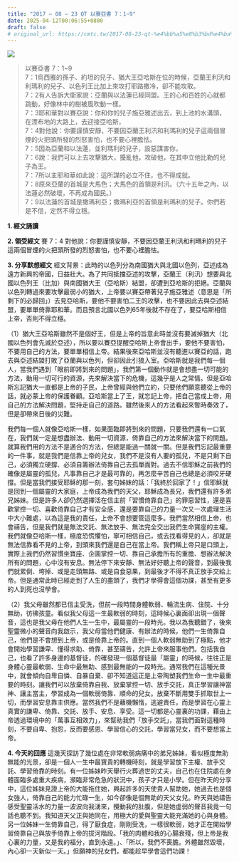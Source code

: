 ```yaml
---
title: "2017 – 08 – 23 QT 以賽亞書 7：1~9"
date: 2025-04-12T00:06:55+0800
draft: false
# original_url: https://cmtc.tw/2017-08-23-qt-%e4%bb%a5%e8%b3%bd%e4%ba%9e%e6%9b%b8-7%ef%bc%9a19
---
```


![](/images/qt.jpg)
> 以賽亞書 7：1\~9  
> 7：1烏西雅的孫子、約坦的兒子、猶大王亞哈斯在位的時候，亞蘭王利汛和利瑪利的兒子、以色列王比加上來攻打耶路撒冷，卻不能攻取。  
> 7：2有人告訴大衛家說：亞蘭與以法蓮已經同盟。王的心和百姓的心就都跳動，好像林中的樹被風吹動一樣。  
> 7：3耶和華對以賽亞說：你和你的兒子施亞雅述出去，到上池的水溝頭，在漂布地的大路上，去迎接亞哈斯，  
> 7：4對他說：你要謹慎安靜，不要因亞蘭王利汛和利瑪利的兒子這兩個冒煙的火把頭所發的烈怒害怕，也不要心裡膽怯。  
> 7：5因為亞蘭和以法蓮，並利瑪利的兒子，設惡謀害你，  
> 7：6說：我們可以上去攻擊猶大，擾亂他，攻破他，在其中立他比勒的兒子為王。  
> 7：7所以主耶和華如此說：這所謀的必立不住，也不得成就。  
> 7：8原來亞蘭的首城是大馬色；大馬色的首領是利汛。（六十五年之內，以法蓮必然破壞，不再成為國民。）  
> 7：9以法蓮的首城是撒瑪利亞；撒瑪利亞的首領是利瑪利的兒子。你們若是不信，定然不得立穩。

**1. 經文誦讀**

**2. 領受經文**
賽 7：4 對他說：你要謹慎安靜，不要因亞蘭王利汛和利瑪利的兒子這兩個冒煙的火把頭所發的烈怒害怕，也不要心裡膽怯。

**3. 分享默想經文**
經文背景：此時的以色列分為南國猶大與北國以色列，亞述成為遠方新興的帝國，日益壯大。為了共同抵擋亞述的攻擊，亞蘭王（利汛）想要與北國以色列王（比加）與南國猶大王（亞哈斯）結盟，卻遭到亞哈斯的拒絕。亞蘭與以色列轉過來要攻擊最弱小的猶大，上帝要以賽亞帶著兒子施亞雅述（意思是「所剩下的必歸回」）去見亞哈斯，要他不要害怕二王的攻擊，也不要因此去與亞述結盟，要單單倚靠耶和華。而且預言北國以色列65年後就不存在了，要亞哈斯相信上帝，否則不得立穩。

（1）猶大王亞哈斯雖然不是個好王，但是上帝的旨意此時並沒有要滅掉猶大（北國以色列會先滅於亞述），所以要以賽亞提醒亞哈斯上帝會出手，要他不要害怕，不要用自己的方法，要單單相信上帝。結果後來亞哈斯並沒有聽進以賽亞的話，跑去與亞述結盟打敗了亞蘭與以色列，但卻因此引狼入室。亞哈斯就是我們每一個人，當我們遇到「眼前即將到來的問題」，我們第一個動作就是會想盡一切可能的方法，動用一切可行的資源，先來解決當下的危機，這幾乎是人之常情。但是亞哈斯忘記猶大一直都是上帝的子民，上帝曾經與他們立約，只要他們願意聽從上帝的話，就必蒙上帝的保護眷顧。亞哈斯當上了王，就忘記上帝，把自己當成上帝，用自己的方法解決問題，堅持走自己的道路。雖然後來人的方法看起來暫時奏效了，但是卻帶來日後的災難。

我們每一個人就像亞哈斯一樣，如果面臨即將到來的問題，只要我們還有一口氣在，我們就一定是想盡辦法、動用一切資源，倚靠自己的方法來解決當下的問題。就算我們用的方法不是適合的方法，但總是能過一關就一關。但是我們忘記最重要的一件事，就是我們是信靠上帝的兒女，我們不是沒有人要的孤兒，不是只剩下自己，必須獨立硬撐、必須自籌辦法倚靠自己去孤單面對。過去不信耶穌之前我們的確像是屬靈的孤兒，凡事靠自己才是最可靠的，再怎麼辛苦自己也總是必須咬牙硬撐。但是當我們接受耶穌的那一刻，套句姊妹的話：「我終於回家了！」信耶穌就是回到一個屬靈的大家庭，上帝成為我們的天父，耶穌成為長兄，我們還有許多弟兄姊妹。但是許多人卻仍然選擇活在信主前「習慣倚靠自己」的罪惡習性，還是喜歡掌控一切、喜歡倚靠自己才有安全感，還是要靠自己的力量一次又一次處理生活中大小難處，以為這是我的責任，上帝不會想要管這麼多。我們當然相信上帝，也會禱告，但是我們就是無法交託、無法放手、無法完全交出我們生命寶座的主權。我們就像亞哈斯一樣，極度恐慌懼怕，寧可相信自己，或去找看得見的人，卻就是無法信靠看不見的上帝，到頭來我們還是自己在當上帝。我們稱上帝只是口頭上，實際上我們仍然習慣坐寶座、企圖掌控一切、靠自己承擔所有的重擔、想辦法解決所有的問題，心中沒有安息。無法停下來安靜、無法好好聽上帝的聲音，到最後我們就累倒、垮掉、或是走頭無路、或是自食惡果，到最後才不得不真正放手交給上帝。但是通常此時已經走到了人生的盡頭了，我們才學得會這個功課，甚至有更多的人到死也沒學會。

（2）我父母雖然都已信主受洗，但前一段時間身體軟弱、輪流生病、住院、十分無助，彷彿孩童。看似我父母這一生最軟弱的時刻，這時候心裏面卻出現一個聲音，這也是我父母在他們人生一生中，最屬靈的一段時光。我以為我聽錯了，後來聖靈微小的聲音向我啟示，我父母當他們健康、有辦法的時候，他們一生倚靠自己，他們是不會想到上帝，或是倚靠上帝的。直到一個人軟弱無助到了極點，他才會開始學習謙卑、懂得求助、倚靠，甚至禱告，允許上帝來服事他們。包括我自己，也看了許多身邊的基督徒，的確發現一個基督徒最「屬靈」的時候，往往正是身體心靈最軟弱、生命中最無助、感到最無能的一段時光。通常我們在這種光景中，就會傾向自卑自憐、自暴自棄、卻不知道這正是上帝陶塑我們生命一生中最重要的時刻。讓我們可以放棄倚靠自我、放棄掌控一切、放手交託，真正學習讓神當神、讓主當主，學習成為一個軟弱倚靠、順命的兒女。放棄不斷用雙手抓取世上一切，而學習安息靠主供應。當然我們不是藉機懶惰，逃避責任，而是學習在心靈上真實的謙卑、倚靠、交託、放手、安息、享受。這一切都是心靈裏的功課，藉由上帝透過環境中的「萬事互相效力」，來幫助我們「放手交託」，當我們面對這種時刻，不要自卑、抱怨，反而要感恩、學習信心的交託，學習當兒女，而不要想當上帝。

**4. 今天的回應**
這幾天探訪了幾位處在非常軟弱病痛中的弟兄姊妹，看似極度無助無能的光景，卻是一個人一生中最寶貴的轉機時刻，就是學習放下主權、放手交託、學習倚靠的時刻。有一位姊妹昨天舉行火葬過世的丈夫，自己也在住院處在身體面臨多處重大疾病，瀕臨非常危急的狀況中，孩子才只是小學。但在昨天的分享中，這位姊妹見證上帝的大能拖住她，興起許多的天使貴人幫助她，她過去也是個女強人，倚靠自己的能力忙碌一生，如今卻像是個無助的天父女兒。昨天與她禱告感受聖靈活水的力量一波波向我湧來，攪動我的肚腹，但是她虛弱的聲音我竟一句話也聽不到。我知道天父正與她同在，用極大的愛與聖靈大能充滿她的心與身體。另一位姊妹一生倚靠自己，得了厭食症，剛剛受洗，一樣很軟弱，她才正在開始學習倚靠自己與放手倚靠上帝的拔河階段。「我的肉體和我的心腸衰殘，但上帝是我心裏的力量，又是我的福分，直到永遠。」、「所以，我們不喪膽。外體雖然毀壞，內心卻一天新似一天。」但願神的兒女們，都能趁早學會這們功課！
